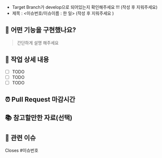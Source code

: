 - Target Branch가 develop으로 되어있는지 확인해주세요 !!! (작성 후 지워주세요)
- 제목 : <이슈번호/이슈이름 : 한 일>  (작성 후 지워주세요 )

## 🥳 어떤 기능을 구현했나요?

> 간단하게 설명 해주세요

## 🔎 작업 상세 내용

- [ ] TODO
- [ ] TODO
- [ ] TODO
      
## ⏰ Pull Request 마감시간
> 

## 📚 참고할만한 자료(선택)

## 🔗 관련 이슈
Closes #이슈번호
